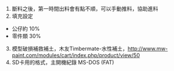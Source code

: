 1. 斷料之後，第一時間出料會有點不順，可以手動推料，協助進料
2. 填充設定
  - 公仔約 10%
  - 零件類 30%
3. 模型破損補救補土，木友Timbermate-水性補土，http://www.mw-paint.com/modules/cart/index.php/product/view/50
4. SD卡用的格式，主開機紀錄 MS-DOS (FAT)
